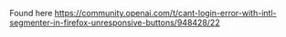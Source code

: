 
Found here https://community.openai.com/t/cant-login-error-with-intl-segmenter-in-firefox-unresponsive-buttons/948428/22
